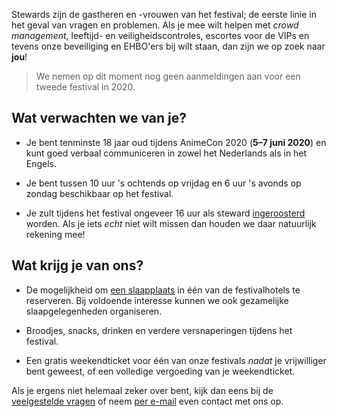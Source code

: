 Stewards zijn de gastheren en -vrouwen van het festival; de eerste linie in het geval van vragen en
problemen. Als je mee wilt helpen met _crowd management_, leeftijd- en veiligheidscontroles,
escortes voor de VIPs en tevens onze beveiliging en EHBO'ers bij wilt staan, dan zijn we op zoek
naar **jou**!

> We nemen op dit moment nog geen aanmeldingen aan voor een tweede festival in 2020.

## Wat verwachten we van je?

  * Je bent tenminste 18 jaar oud tijdens AnimeCon 2020 (**5–7 juni 2020**) en kunt goed verbaal
    communiceren in zowel het Nederlands als in het Engels.

  * Je bent tussen 10 uur 's ochtends op vrijdag en 6 uur 's avonds op zondag beschikbaar op het
    festival.

  * Je zult tijdens het festival ongeveer 16 uur als steward [ingeroosterd](rooster.html) worden.
    Als je iets _echt_ niet wilt missen dan houden we daar natuurlijk rekening mee!

## Wat krijg je van ons?

  * De mogelijkheid om [een slaapplaats](hotel.html) in één van de festivalhotels te reserveren. Bij
    voldoende interesse kunnen we ook gezamelijke slaapgelegenheden organiseren.

  * Broodjes, snacks, drinken en verdere versnaperingen tijdens het festival.

  * Een gratis weekendticket voor één van onze festivals _nadat_ je vrijwilliger bent geweest, of
    een volledige vergoeding van je weekendticket.

Als je ergens niet helemaal zeker over bent, kijk dan eens bij de [veelgestelde vragen](faq.html)
of neem [per e-mail](mailto:security@animecon.nl) even contact met ons op.

[1]: /registration-button
